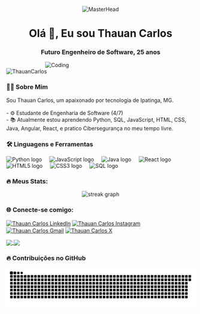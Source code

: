 <p align="center">
  <img src="https://t4.ftcdn.net/jpg/08/98/37/07/360_F_898370771_otjrZ1U1jRQo84EvPdOYPmSg9znewch2.jpg" alt="MasterHead" />
</p>

<h1 align="center">Olá 👋, Eu sou Thauan Carlos</h1>
<h3 align="center">Futuro Engenheiro de Software, 25 anos </h3>

<img align="right" alt="Coding" width="400" src="https://media.licdn.com/dms/image/v2/C4D12AQH9aXbuxR1kog/article-cover_image-shrink_720_1280/article-cover_image-shrink_720_1280/0/1592835525141?e=1729123200&v=beta&t=tRHkFLILj0hlBPttbSAhBNFLljJFtXsPTubzbMxqn1I">

<p align="left"> <img src="https://komarev.com/ghpvc/?username=ThauanCarlos&label=Visualizações%20do%20perfil&color=0e75b6&style=flat" alt="ThauanCarlos" /> </p>

### 👩‍💻 Sobre Mim

<p align="left">Sou Thauan Carlos, um apaixonado por tecnologia de Ipatinga, MG.<br><br>- ⚙️ Estudante de Engenharia de Software (4/7)<br>- 📚 Atualmente estou aprendendo Python, SQL, JavaScript, HTML, CSS, Java, Angular, React, e pratico Cibersegurança no meu tempo livre.</p>

### 🛠 Linguagens e Ferramentas

<div align="left">
  <img src="https://cdn.jsdelivr.net/gh/devicons/devicon/icons/python/python-original.svg" height="40" alt="Python logo" />
  <img width="12" />
  <img src="https://cdn.jsdelivr.net/gh/devicons/devicon/icons/javascript/javascript-original.svg" height="40" alt="JavaScript logo" />
  <img width="12" />
  <img src="https://cdn.jsdelivr.net/gh/devicons/devicon/icons/java/java-original.svg" height="40" alt="Java logo" />
  <img width="12" />
  <img src="https://cdn.jsdelivr.net/gh/devicons/devicon/icons/react/react-original.svg" height="40" alt="React logo" />
  <img width="12" />
  <img src="https://cdn.jsdelivr.net/gh/devicons/devicon/icons/html5/html5-original.svg" height="40" alt="HTML5 logo" />
  <img width="12" />
  <img src="https://cdn.jsdelivr.net/gh/devicons/devicon/icons/css3/css3-original.svg" height="40" alt="CSS3 logo" />
  <img width="12" />
  <img src="https://cdn.jsdelivr.net/gh/devicons/devicon/icons/mysql/mysql-original.svg" height="40" alt="SQL logo" />
</div>

### 🔥 Meus Stats:

<div align="center">
  <img src="https://streak-stats.demolab.com?user=ThauanCarlos&locale=pt-br&mode=daily&theme=dark&hide_border=false&border_radius=5&order=3" height="220" alt="streak graph" />
</div>

### 🌐 Conecte-se comigo:

<p align="left">
  <a href="https://www.linkedin.com/in/thauan-carlos/" target="_blank"><img align="center" src="https://img.shields.io/badge/-LinkedIn-%230077B5?style=for-the-badge&logo=linkedin&logoColor=white" alt="Thauan Carlos LinkedIn" /></a>
  <a href="https://www.instagram.com/thauancarlos_dev/" target="_blank"><img align="center" src="https://img.shields.io/badge/-Instagram-%23E4405F?style=for-the-badge&logo=instagram&logoColor=white" alt="Thauan Carlos Instagram" /></a>
  <a href="mailto:thauancarlos63@gmail.com"><img align="center" src="https://img.shields.io/badge/-Gmail-D14836?style=for-the-badge&logo=gmail&logoColor=white" alt="Thauan Carlos Gmail" /></a>
  <a href="https://x.com/ThauanCarlos5" target="_blank"><img align="center" src="https://img.shields.io/badge/-X-%231DA1F2?style=for-the-badge&logo=x&logoColor=white" alt="Thauan Carlos X" /></a>
</p>

<div>
  <a href="https://github.com/ThauanCarlos">
    <img height="180em" align="center" src="https://github-readme-stats.vercel.app/api?username=ThauanCarlos&show_icons=true&theme=react&include_all_commits=true&count_private=true"/>
    <img height="180em" align="center" src="https://github-readme-stats.vercel.app/api/top-langs/?username=ThauanCarlos&layout=compact&langs_count=7&theme=react" />
  </a>
</div>

### 🔥 Contribuições no GitHub

<picture align="center">
  <source media="(prefers-color-scheme: dark)" srcset="https://raw.githubusercontent.com/ThauanCarlos/ThauanCarlos/output/github-contribution-grid-snake-dark.svg">
  <source media="(prefers-color-scheme: light)" srcset="https://raw.githubusercontent.com/ThauanCarlos/ThauanCarlos/output/github-contribution-grid-snake.svg">
  <img align="center" alt="github contribution grid snake animation" src="https://raw.githubusercontent.com/ThauanCarlos/ThauanCarlos/output/github-contribution-grid-snake.svg">
</picture>
